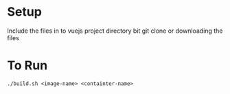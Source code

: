 # Setup
Include the files in to vuejs project directory bit git clone or downloading the files

# To Run
`./build.sh <image-name> <containter-name>`
